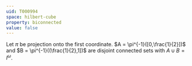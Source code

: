 ```yaml
---
uid: T000994
space: hilbert-cube
property: biconnected
value: false
---
```

Let $\pi$ be projection onto the first coordinate. $A = \pi^{-1}([0,\frac{1}{2}])$ and $B = \pi^{-1}((\frac{1}{2},1])$ are disjoint connected sets with $A \cup B = I^\omega$.

